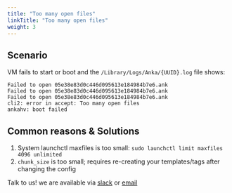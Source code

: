 ```yaml
---
title: "Too many open files"
linkTitle: "Too many open files"
weight: 3
---
```


## Scenario

VM fails to start or boot and the `/Library/Logs/Anka/{UUID}.log` file shows:

```
Failed to open 05e38e83d0c446d095613e184984b7e6.ank
Failed to open 05e38e83d0c446d095613e184984b7e6.ank
Failed to open 05e38e83d0c446d095613e184984b7e6.ank
cli2: error in accept: Too many open files
ankahv: boot failed
```

## Common reasons & Solutions

1. System launchctl maxfiles is too small: `sudo launchctl limit maxfiles 4096 unlimited`
2. `chunk_size` is too small; requires re-creating your templates/tags after changing the config

Talk to us! we are available via [slack](https://slack.veertu.com/) or [email](mailto:support@veertu.com)


